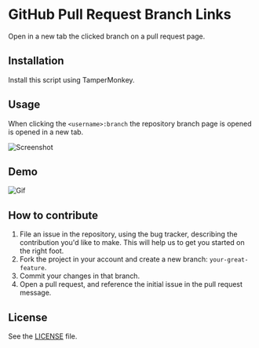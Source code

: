 GitHub Pull Request Branch Links
================================
Open in a new tab the clicked branch on a pull request page.

## Installation
Install this script using TamperMonkey.

## Usage

When clicking the `<username>:branch` the repository branch page is opened is opened in a new tab.

![Screenshot](./demo/1.png")

## Demo
![Gif](./demo/2.gif")


## How to contribute

1. File an issue in the repository, using the bug tracker, describing the
   contribution you'd like to make. This will help us to get you started on the
   right foot.
2. Fork the project in your account and create a new branch:
   `your-great-feature`.
3. Commit your changes in that branch.
4. Open a pull request, and reference the initial issue in the pull request
   message.

## License
See the [LICENSE](./LICENSE) file.
